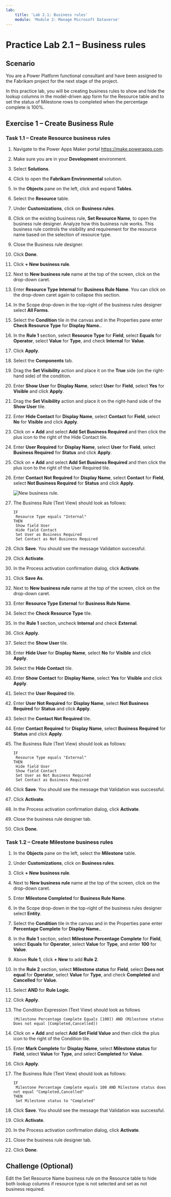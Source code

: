 ```yaml
---
lab:
    title: 'Lab 2.1: Business rules'
    module: 'Module 2: Manage Microsoft Dataverse'
---
```


# Practice Lab 2.1 – Business rules

## Scenario

You are a Power Platform functional consultant and have been assigned to the Fabrikam project for the next stage of the project.

In this practice lab, you will be creating business rules to show and hide the lookup columns in the model-driven app form for the Resource table and to set the status of Milestone rows to completed when the percentage complete is 100%.

## Exercise 1 – Create Business Rule

### Task 1.1 – Create Resource business rules

1. Navigate to the Power Apps Maker portal <https://make.powerapps.com>.

1. Make sure you are in your **Development** environment.

1. Select **Solutions**.

1. Click to open the **Fabrikam Environmental** solution.

1. In the **Objects** pane on the left, click and expand **Tables**.

1. Select the **Resource** table.

1. Under **Customizations**, click on **Business rules**.

1. Click on the existing business rule, **Set Resource Name**, to open the business rule designer. Analyze how this business rule works. This business rule controls the visibility and requirement for the resource name based on the selection of resource type.

1. Close the Business rule designer.

1. Click **Done**.

1. Click **+ New business rule**.

1. Next to **New business rule** name at the top of the screen, click on the drop-down caret.

1. Enter **Resource Type Internal** for **Business Rule Name**. You can click on the drop-down caret again to collapse this section.

1. In the Scope drop-down in the top-right of the business rules designer select **All Forms**.

1. Select the **Condition** tile in the canvas and in the Properties pane enter **Check Resource Type** for **Display Name.**.

1. In the **Rule 1** section, select **Resource Type** for **Field**, select **Equals** for **Operator**, select **Value** for **Type**, and check **Internal** for **Value**.

1. Click **Apply**.

1. Select the **Components** tab.

1. Drag the **Set Visibility** action and place it on the **True** side (on the right-hand side) of the condition.

1. Enter **Show User** for **Display Name**, select **User** for **Field**, select **Yes** for **Visible** and click **Apply**.

1. Drag the **Set Visibility** action and place it on the right-hand side of the **Show User** tile.

1. Enter **Hide Contact** for **Display Name**, select **Contact** for **Field**, select **No** for **Visible** and click **Apply**.

1. Click on **+ Add** and select **Add Set Business Required** and then click the plus icon to the right of the Hide Contact tile.

1. Enter **User Required** for **Display Name**, select **User** for **Field**, select **Business Required** for **Status** and click **Apply**.

1. Click on **+ Add** and select **Add Set Business Required** and then click the plus icon to the right of the User Required tile.

1. Enter **Contact Not Required** for **Display Name**, select **Contact** for **Field**, select **Not Business Required** for **Status** and click **Apply**.

    ![New business rule.](../media/new-business-rule.png)

1. The Business Rule (Text View) should look as follows:

    ```dos
    IF
     Resource Type equals "Internal"
    THEN
     Show field User
     Hide field Contact
     Set User as Business Required
     Set Contact as Not Business Required
    ```

1. Click **Save**. You should see the message Validation successful.

1. Click **Activate**.

1. In the Process activation confirmation dialog, click **Activate**.

1. Click **Save As**.

1. Next to **New business rule** name at the top of the screen, click on the drop-down caret.

1. Enter **Resource Type External** for **Business Rule Name**.

1. Select the **Check Resource Type** tile.

1. In the **Rule 1** section, uncheck **Internal** and check **External**.

1. Click **Apply**.

1. Select the **Show User** tile.

1. Enter **Hide User** for **Display Name**, select **No** for **Visible** and click **Apply**.

1. Select the **Hide Contact** tile.

1. Enter **Show Contact** for **Display Name**, select **Yes** for **Visible** and click **Apply**.

1. Select the **User Required** tile.

1. Enter **User Not Required** for **Display Name**, select **Not Business Required** for **Status** and click **Apply**.

1. Select the **Contact Not Required** tile.

1. Enter **Contact Required** for **Display Name**, select **Business Required** for **Status** and click **Apply**.

1. The Business Rule (Text View) should look as follows:

    ```dos
    IF
     Resource Type equals "External"
    THEN
     Hide field User
     Show field Contact
     Set User as Not Business Required
     Set Contact as Business Required
    ```

1. Click **Save**. You should see the message that Validation was successful.

1. Click **Activate**.

1. In the Process activation confirmation dialog, click **Activate**.

1. Close the business rule designer tab.

1. Click **Done**.

### Task 1.2 – Create Milestone business rules

1. In the **Objects** pane on the left, select the **Milestone** table.

1. Under **Customizations**, click on **Business rules**.

1. Click **+ New business rule**.

1. Next to **New business rule** name at the top of the screen, click on the drop-down caret.

1. Enter **Milestone Completed** for **Business Rule Name**.

1. In the Scope drop-down in the top-right of the business rules designer select **Entity**.

1. Select the **Condition** tile in the canvas and in the Properties pane enter **Percentage Complete** for **Display Name.**.

1. In the **Rule 1** section, select **Milestone Percentage Complete** for **Field**, select **Equals** for **Operator**, select **Value** for **Type**, and enter **100** for **Value**.

1. Above **Rule 1**, click **+ New** to add **Rule 2**.

1. In the **Rule 2** section, select **Milestone status** for **Field**, select **Does not equal** for **Operator**, select **Value** for **Type**, and check **Completed** and **Cancelled** for **Value**.

1. Select **AND** for **Rule Logic**.

1. Click **Apply**.

1. The Condition Expression (Text View) should look as follows

    ```dos
    (Milestone Percentage Complete Equals [100]) AND (Milestone status Does not equal [Completed,Cancelled])
    ```

1. Click on **+ Add** and select **Add Set Field Value** and then click the plus icon to the right of the Condition tile.

1. Enter **Mark Complete** for **Display Name**, select **Milestone status** for **Field**, select **Value** for **Type**, and select **Completed** for **Value**.

1. Click **Apply**.

1. The Business Rule (Text View) should look as follows:

    ```dos
    IF
     Milestone Percentage Complete equals 100 AND Milestone status does not equal "Completed,Cancelled"
    THEN
     Set Milestone status to "Completed"
    ```

1. Click **Save**. You should see the message that Validation was successful.

1. Click **Activate**.

1. In the Process activation confirmation dialog, click **Activate**.

1. Close the business rule designer tab.

1. Click **Done**.

## Challenge (Optional)

Edit the Set Resource Name business rule on the Resource table to hide both lookup columns if resource type is not selected and set as not business required.
